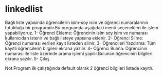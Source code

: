 # linkedlist
Bağlı liste yapısında öğrencilerin isim-soy isim ve öğrenci numaralarının tutulduğu bir programdır.Bu programda aşağıdaki menü seçenekleri ile işlem yapabiliyoruz.
1- Öğrenci Ekleme: Öğrencinin isim soy isim ve numarası kullanıcıdan istenir ve bağlı listeye yapısına eklenir.
2- Öğrenci Silme: Öğrenci numarası verilen kayıt listeden silinir.
3- Öğrencileri Yazdırma: Tüm kayıtlı öğrencilerin bilgileri ekrana yazılır. 
4- Öğrenci Bulma: Öğrencinin numarası ile liste üzerinde arama işlemi yapılır.Bulunan öğrencinin bilgileri ekrana yazılır.
5- Çıkış

Not:Program ilk çalıştığında default olarak 2 öğrenci bilgileri listede kayıtlı.
